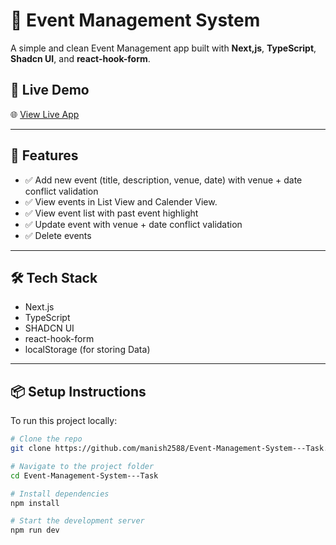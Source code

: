# 🎉 Event Management System

A simple and clean Event Management app built with **Next,js**, **TypeScript**, **Shadcn UI**, and **react-hook-form**.

## 🚀 Live Demo

🌐 [View Live App](https://event-management-system-task.vercel.app/)  


---

## 📌 Features

- ✅ Add new event (title, description, venue, date) with venue + date conflict validation
- ✅ View events in List View and Calender View.
- ✅ View event list with past event highlight
- ✅ Update event with venue + date conflict validation
- ✅ Delete events


---

## 🛠️ Tech Stack

- Next.js
- TypeScript
- SHADCN UI
- react-hook-form
- localStorage (for storing Data)


---

## 📦 Setup Instructions

To run this project locally:

```bash
# Clone the repo
git clone https://github.com/manish2588/Event-Management-System---Task.git

# Navigate to the project folder
cd Event-Management-System---Task

# Install dependencies
npm install

# Start the development server
npm run dev 
